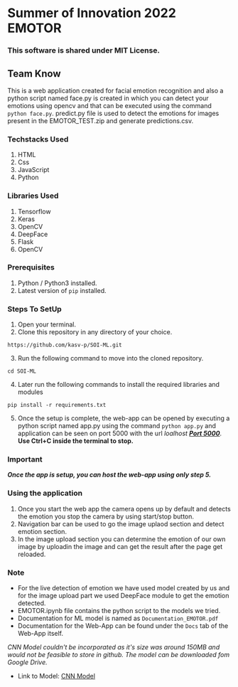 # Summer of Innovation 2022 EMOTOR

### This software is shared under MIT License.

## Team Know

This is a web application created for facial emotion recognition and also a python script named face.py is created in which you can detect your emotions using opencv and that can be executed using the command `python face.py`. predict.py file is used to detect the emotions for images present in the EMOTOR_TEST.zip and generate predictions.csv.

### Techstacks Used
1. HTML
2. Css
3. JavaScript
4. Python

### Libraries Used
1. Tensorflow
2. Keras
3. OpenCV
4. DeepFace
5. Flask
6. OpenCV

### Prerequisites

1. Python / Python3 installed.
2. Latest version of `pip` installed.

### Steps To SetUp

1. Open your terminal.
2. Clone this repository in any directory of your choice.

```
https://github.com/kasv-p/SOI-ML.git
```

3. Run the following command to move into the cloned repository.

```
cd SOI-ML
```

4. Later run the following commands to install the required libraries and modules
```
pip install -r requirements.txt
```

5. Once the setup is complete, the web-app can be opened by executing a python script named app.py using the command `python app.py` and application can be seen on port 5000 with the url _loalhost_ **_[Port 5000](http://localhost:500)_**.
**Use Ctrl+C inside the terminal to stop.**

### Important

**_Once the app is setup, you can host the web-app using only step 5._**

### Using the application

1. Once you start the web app the camera opens up by default and detects the emotion you stop the camera by using start/stop button.
2. Navigation bar can be used to go the image uplaod section and detect emotion section.
3. In the image upload section you can determine the emotion of our own image by uploadin the image and can get the result after the page get reloaded.


### Note
- For the live detection of emotion we have used model created by us and for the image upload part we used DeepFace module to get the emotion detected.
- EMOTOR.ipynb file contains the python script to the models we tried.
- Documentation for ML model is named as `Documentation_EMOTOR.pdf`
- Documentation for the Web-App can be found under the `Docs` tab of the Web-App itself.

_CNN Model couldn't be incorporated as it's size was around 150MB and would not be feasible to store in github. The model can be downloaded fom Google Drive._

- Link to Model: [CNN Model]()
